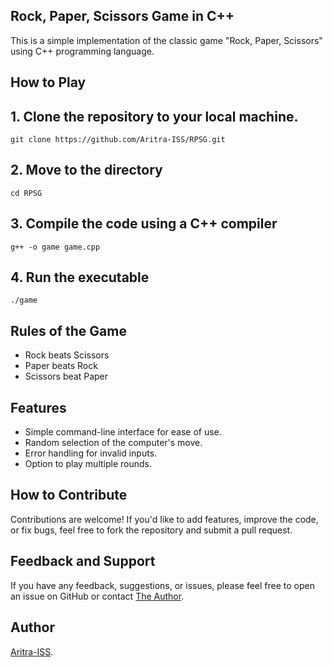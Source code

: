 ## Rock, Paper, Scissors Game in C++

This is a simple implementation of the classic game "Rock, Paper, Scissors" using C++ programming language.

## How to Play
## 1. Clone the repository to your local machine.
```
git clone https://github.com/Aritra-ISS/RPSG.git
```
## 2. Move to the directory
```
cd RPSG
```
## 3. Compile the code using a C++ compiler
```
g++ -o game game.cpp
```
## 4. Run the executable
```
./game
```

## Rules of the Game

- Rock beats Scissors
- Paper beats Rock
- Scissors beat Paper

## Features
- Simple command-line interface for ease of use.
- Random selection of the computer's move.
- Error handling for invalid inputs.
- Option to play multiple rounds.

## How to Contribute
Contributions are welcome! If you'd like to add features, improve the code, or fix bugs, feel free to fork the repository and submit a pull request.

## Feedback and Support
If you have any feedback, suggestions, or issues, please feel free to open an issue on GitHub or contact [The Author](aritra.cso@linuxmail.org).

## Author
[Aritra-ISS](https://github.com/Aritra-ISS/).

